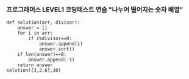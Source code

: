 ### 프로그래머스 LEVEL1 코딩테스트 연습 "나누어 떨어지는 숫자 배열"
```
def solution(arr, divisor):
    answer = []
    for i in arr:
        if i%divisor==0:
            answer.append(i)
            answer.sort()
    if len(answer)==0:
        answer.append(-1)
    return answer
solution([3,2,6],10)
```
